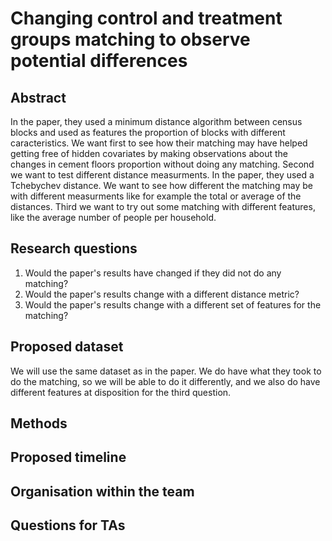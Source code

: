 # Changing control and treatment groups matching to observe potential differences
## Abstract
In the paper, they used a minimum distance algorithm between census blocks and used as features the proportion of blocks with different caracteristics. We want first to see how their matching may have helped getting free of hidden covariates by making observations about the changes in cement floors proportion without doing any matching.
Second we want to test different distance measurments. In the paper, they used a Tchebychev distance. We want to see how different the matching may be with different measurments like for example the total or average of the distances.
Third we want to try out some matching with different features, like the average number of people per household.
## Research questions
1. Would the paper's results have changed if they did not do any matching?
2. Would the paper's results change with a different distance metric?
3. Would the paper's results change with a different set of features for the matching?
## Proposed dataset
We will use the same dataset as in the paper. We do have what they took to do the matching, so we will be able to do it differently, and we also do have different features at disposition for the third question.
## Methods
## Proposed timeline
## Organisation within the team
## Questions for TAs

